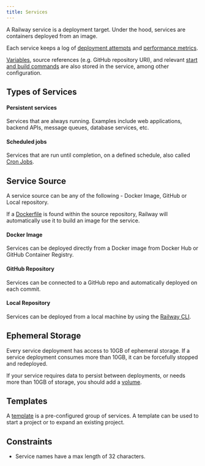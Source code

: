 ```yaml
---
title: Services
---
```


A Railway service is a deployment target.  Under the hood, services are containers deployed from an image.

Each service keeps a log of [deployment attempts](/reference/deployments) and [performance metrics](/reference/metrics).

[Variables](/reference/variables), source references (e.g. GitHub repository URI), and relevant [start and build commands](/reference/build-and-start-commands) are also stored in the service, among other configuration.

## Types of Services

#### Persistent services

Services that are always running.  Examples include web applications, backend APIs, message queues, database services, etc.

#### Scheduled jobs

Services that are run until completion, on a defined schedule, also called [Cron Jobs](/reference/cron-jobs).

## Service Source

A service source can be any of the following - Docker Image, GitHub or Local repository.

If a [Dockerfile](/reference/dockerfiles) is found within the source repository, Railway will automatically use it to build an image for the service.

#### Docker Image

Services can be deployed directly from a Docker image from Docker Hub or GitHub Container Registry.

#### GitHub Repository

Services can be connected to a GitHub repo and automatically deployed on each commit.

#### Local Repository

Services can be deployed from a local machine by using the [Railway CLI](/reference/cli-api).

## Ephemeral Storage

Every service deployment has access to 10GB of ephemeral storage.  If a service deployment consumes more than 10GB, it can be forcefully stopped and redeployed.

If your service requires data to persist between deployments, or needs more than 10GB of storage, you should add a [volume](/reference/volumes).

## Templates

A [template](/reference/templates) is a pre-configured group of services. A template can be used to start a project or to expand an existing project.

## Constraints

- Service names have a max length of 32 characters.
